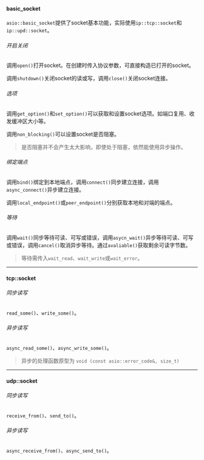 #### basic_socket

`asio::basic_socket`提供了socket基本功能，实际使用`ip::tcp::socket`和`ip::upd::socket`。

###### 开启关闭

调用`open()`打开socket。在创建时传入协议参数，可直接构造已打开的socket。

调用`shutdown()`关闭socket的读或写，调用`close()`关闭socket连接。

###### 选项

调用`get_option()`和`set_option()`可以获取和设置socket选项。如端口复用、收发缓冲区大小等。

调用`non_blocking()`可以设置socket是否阻塞。

> 是否阻塞并不会产生太大影响，即使处于阻塞，依然能使用异步操作。

###### 绑定端点

调用`bind()`绑定到本地端点，调用`connect()`同步建立连接，调用`async_connect()`异步建立连接。

调用`local_endpoint()`或`peer_endpoint()`分别获取本地和对端的端点。

###### 等待

调用`wait()`同步等待可读、可写或错误，调用`asycn_wait()`异步等待可读、可写或错误，调用`cancel()`取消异步等待。通过`avaliable()`获取剩余可读字节数。

> 等待需传入`wait_read`、`wait_write`或`wait_error`。

---

#### tcp::socket

###### 同步读写

`read_some()`、`write_some()`。

###### 异步读写

`async_read_some()`、`async_write_some()`。

> 异步的处理函数原型为 `void (const asio::error_code&, size_t)`

---

#### udp::socket

###### 同步读写

`receive_from()`、`send_to()`。

###### 异步读写

`async_receive_from()`、`async_send_to()`。

